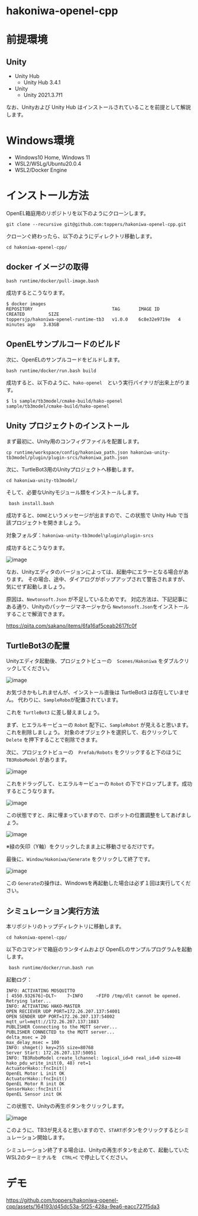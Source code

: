 # hakoniwa-openel-cpp

# 前提環境

## Unity

* Unity Hub
  * Unity Hub 3.4.1
* Unity
  * Unity 2021.3.7f1

なお、Unityおよび Unity Hub はインストールされていることを前提として解説します。

# Windows環境
* Windows10 Home, Windows 11
* WSL2/WSLg/Ubuntu20.0.4
* WSL2/Docker Engine

# インストール方法

OpenEL箱庭用のリポジトリを以下のようにクローンします。

```
git clone --recursive git@github.com:toppers/hakoniwa-openel-cpp.git
```

クローンぐ終わったら、以下のようにディレクトリ移動します。

```
cd hakoniwa-openel-cpp/
```

## docker イメージの取得

```
bash runtime/docker/pull-image.bash 
```

成功するとこうなります。

```
$ docker images
REPOSITORY                              TAG       IMAGE ID       CREATED         SIZE
toppersjp/hakoniwa-openel-runtime-tb3   v1.0.0    6c8e32e9719e   4 minutes ago   3.83GB
```

## OpenELサンプルコードのビルド

次に、OpenELのサンプルコードをビルドします。

```
bash runtime/docker/run.bash build
```

成功すると、以下のように、`hako-openel`　という実行バイナリが出来上がります。

```
$ ls sample/tb3model/cmake-build/hako-openel 
sample/tb3model/cmake-build/hako-openel
```

## Unity プロジェクトのインストール

まず最初に、Unity用のコンフィグファイルを配置します。

```
cp runtime/workspace/config/hakoniwa_path.json hakoniwa-unity-tb3model/plugin/plugin-srcs/hakoniwa_path.json
```

次に、TurtleBot3用のUnityプロジェクトへ移動します。

```
cd hakoniwa-unity-tb3model/
```

そして、必要なUnityモジュール類をインストールします。

```
 bash install.bash 
```

成功すると、`DONE`というメッセージが出ますので、この状態で Unity Hub で当該プロジェクトを開きましょう。

対象フォルダ：`hakoniwa-unity-tb3model\plugin\plugin-srcs`

成功するとこうなります。

![image](https://github.com/toppers/hakoniwa-openel-cpp/assets/164193/2712f400-ffef-4294-a9a5-4ccbdc407740)

なお、Unityエディタのバージョンによっては、起動中にエラーとなる場合があります。
その場合、途中、ダイアログがポップアップされて警告されますが、気にせず起動しましょう。

原因は、`Newtonsoft.Json` が不足しているためです。
対応方法は、下記記事にある通り、Unityのパッケージマネージャから `Newtonsoft.Json`をインストールすることで解消できます。

https://qiita.com/sakano/items/6fa16af5ceab2617fc0f

## TurtleBot3の配置

Unityエディタ起動後、プロジェクトビューの　`Scenes/Hakoniwa` をダブルクリックしてください。

![image](https://github.com/toppers/hakoniwa-openel-cpp/assets/164193/e36c2057-2d57-483f-8546-3a53fe21692d)

お気づきかもしれませんが、インストール直後は TurtleBot3 は存在していません。
代わりに、`SampleRobo`が配置されています。

これを `TurtleBot3` に差し替えましょう。

まず、ヒエラルキービューの `Robot` 配下に、`SampleRobot` が見えると思います。これを削除しましょう。
対象のオブジェクトを選択して、右クリックして `Delete` を押下することで削除できます。

次に、プロジェクトビューの　`Prefab/Robots` をクリックすると下のほうに `TB3RoboModel` があります。

![image](https://github.com/toppers/hakoniwa-openel-cpp/assets/164193/d43d7b7e-bb90-4450-a724-0f978655047d)

これをドラッグして、ヒエラルキービューの `Robot` の下でドロップします。成功するとこうなります。

![image](https://github.com/toppers/hakoniwa-openel-cpp/assets/164193/25ef1784-367d-41c0-bf59-734d67428a20)

この状態ですと、床に埋まっていますので、ロボットの位置調整をしてあげましょう。

![image](https://github.com/toppers/hakoniwa-openel-cpp/assets/164193/0aef7fa3-57d1-4223-803e-cf64cbea495c)

※緑の矢印（Y軸）をクリックしたまま上に移動させるだけです。

最後に、`Window/Hakoniwa/Generate` をクリックして終了です。

![image](https://github.com/toppers/hakoniwa-openel-cpp/assets/164193/8be12b93-48d8-4fee-bac0-4e02ca0e6a9d)

この `Generate`の操作は、Windowsを再起動した場合は必ず１回は実行してください。

## シミュレーション実行方法

本リポジトリのトップディレクトリに移動します。

```
cd hakoniwa-openel-cpp/
```

以下のコマンドで箱庭のランタイムおよび OpenELのサンプルプログラムを起動します。

```
 bash runtime/docker/run.bash run
```

起動ログ：
```
INFO: ACTIVATING MOSQUITTO
[ 4550.932676]~DLT~    7~INFO     ~FIFO /tmp/dlt cannot be opened. Retrying later...
INFO: ACTIVATING HAKO-MASTER
OPEN RECIEVER UDP PORT=172.26.207.137:54001
OPEN SENDER UDP PORT=172.26.207.137:54002
mqtt_url=mqtt://172.26.207.137:1883
PUBLISHER Connecting to the MQTT server...
PUBLISHER CONNECTED to the MQTT server...
delta_msec = 20
max_delay_msec = 100
INFO: shmget() key=255 size=80768
Server Start: 172.26.207.137:50051
INFO: TB3RoboModel create_lchannel: logical_id=0 real_id=0 size=48
hako_pdu_write_init(0, 48) ret=1
ActuatorHako::fncInit()
OpenEL Motor L init OK
ActuatorHako::fncInit()
OpenEL Motor R init OK
SensorHako::fncInit()
OpenEL Sensor init OK
```

この状態で、Unityの再生ボタンをクリックします。

![image](https://github.com/toppers/hakoniwa-openel-cpp/assets/164193/21ed5a97-bfaf-4c24-beca-ef676e4c66e3)

このように、TB3が見えると思いますので、`START`ボタンをクリックするとシミュレーション開始します。


シミュレーション終了する場合は、Unityの再生ボタンを止めて、起動していた WSL2のターミナルを　`CTRL+C` で停止してください。


# デモ

https://github.com/toppers/hakoniwa-openel-cpp/assets/164193/d45dc53a-5f25-428a-9ea6-eacc727f5da3




